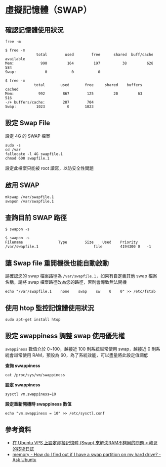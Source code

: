 # 虛擬記憶體（SWAP）

## 確認記憶體使用狀況

```shell
free -m
```

```shell
$ free -m
              total        used        free      shared  buff/cache   available
Mem:            990         164         197          38         628         584
Swap:             0           0           0

$ free -m
             total       used       free     shared    buffers     cached
Mem:           992        867        125         20         63        516
-/+ buffers/cache:        287        704
Swap:         1023          0       1023
```

## 設定 Swap File

設定 4G 的 SWAP 檔案

```shell
sudo -s
cd /var
fallocate -l 4G swapfile.1
chmod 600 swapfile.1
```

設定此檔案只能被 root 讀寫，以防安全性問題

## 啟用 SWAP

```
mkswap /var/swapfile.1
swapon /var/swapfile.1
```

## 查詢目前 SWAP 路徑

```shell
$ swapon -s
```

```shell
$ swapon -s
Filename				Type		Size	Used	Priority
/var/swapfile.1                        	file    	4194300	0	-1
```

## 讓 Swap file 重開機後也能自動啟動

請確認您的 swap 檔案路徑為 `/var/swapfile.1`，如果有自定義其他 swap 檔案名稱，請將 swap 檔案路徑改為您的路徑，否則會導致無法開機

```shell
echo "/var/swapfile.1    none    swap    sw    0    0" >> /etc/fstab
```

## 使用 htop 監控記憶體使用狀況

```shell
sudo apt-get install htop
```

## 設定 swappiness 調整 swap 使用優先權

`swappiness` 數值介於 0~100，越接近 100 則系統越常使用 swap，越接近 0 則系統會越常使用 RAM，預設為 60，為了系統效能，可以盡量將此設定值調低

**查詢 swappiness**

```
cat /proc/sys/vm/swappiness
```

**設定 swappiness**

```
sysctl vm.swappiness=10
```

**設定重新開機時 swappiness 數值**

```
echo "vm.swappiness = 10" >> /etc/sysctl.conf
```



## 參考資料
* [在 Ubuntu VPS 上設定虛擬記憶體 (Swap) 來解決RAM不夠用的問題 « 峰哥的技術日誌](http://fonger.logdown.com/posts/2015/02/01/setting-swap-for-ubuntu-to-solve-out-of-memory)
* [memory - How do I find out if I have a swap partition on my hard drive? - Ask Ubuntu](https://askubuntu.com/questions/159783/how-do-i-find-out-if-i-have-a-swap-partition-on-my-hard-drive)
